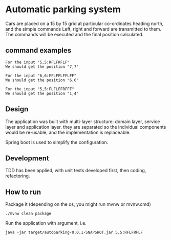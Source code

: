 # Automatic parking system

Cars are placed on a 15 by 15 grid at particular co-ordinates heading north, and the simple
commands Left, right and forward are transmitted to them. The commands will be executed and
the final position calculated.

## command examples

    For the input "5,5:RFLFRFLF"
    We should get the position "7,7"

    For the input "6,6:FFLFFLFFLFF"
    We should get the position "6,6"

    For the input "5,5:FLFLFFRFFF"
    We should get the position "1,4"

## Design
The application was built with multi-layer structure: domain layer, service layer and application layer.
they are separated so the individual components would be re-usable, and the implementation is replaceable.

Spring boot is used to simplify the configuration.

## Development
TDD has been applied, with unit tests developed first, then coding, refactoring.

## How to run

Package it (depending on the os, you might run mvnw or mvnw.cmd)
    
    ./mvnw clean package
    
Run the application with argument, i.e.

    java -jar target/autoparking-0.0.1-SNAPSHOT.jar 5,5:RFLFRFLF

